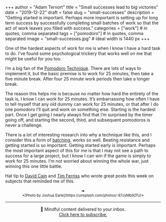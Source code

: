 +++
author = "Adam Tervort"
title = "Small successes lead to big victories"
date = "2019-12-22"
draft = false
slug = "small-successes"
description = "Getting started is important. Perhaps more important is setting up for long term success by successfully completing small batches of work so that the act of work leaves you filled with success."
categories = ["work"] # in quotes, comma separated
tags = ["pomodoro"] # in quotes, comma separated
image = "small-successes.jpg" # ideal width is 1440 px
+++

One of the hardest aspects of work for me is when I know I have a hard task to do. I’ve found some psychological trickery that works well on me that might be useful for you too.

I’m a big fan of the [Pomodoro Technique](https://francescocirillo.com/pages/pomodoro-technique). There are lots of ways to implement it, but the basic premise is to work for 25 minutes, then take a five minute break. After four 25 minute work periods then take a longer break. 

The reason this helps me is because no matter how hard the entirety of the task is, I know I can work for 25 minutes. It’s embarrassing how often I have to tell myself that any old dummy can work for 25 minutes, or that after I do one pomodoro I’ll quit and work on something else. Starting is the hardest part. Once I get going I nearly always find that I’m surprised by the timer going off, and starting the second, third, and subsequent pomodoros is never a challenge. 

There is a lot of interesting research into why a technique like this, and I consider this a form of [batching](https://kresserinstitute.com/batching-simple-strategy-boosting-brainpower-increasing-productivity/), works so well. Beating resistance and getting started is so important. Getting started early is important. Perhaps the most important aspect of this for me is that I may not see a path to success for a large project, but I know I can win if the game is simply to work for 25 minutes. I’m not worried about winning the whole war, just winning this one little battle. 

Hat tip to [David Cain](https://www.raptitude.com/2019/12/how-to-make-meditation-ten-times-easier/) and [Tim Ferriss](https://tim.blog/2019/12/18/make-before-you-manage/) who wrote great posts this week on subjects that reminded me of this.

<center>❧</center>
<center><small> *[Photo by Joshua Earle](https://unsplash.com/photos/-87JyMb9ZfU)* </small>

---

📨 Mindful content delivered to your inbox. <br>[Click here to subscribe.](https://mailchi.mp/269014a38d08/adamtervort)</center>